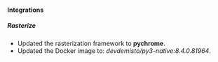 
#### Integrations

##### Rasterize

- Updated the rasterization framework to **pychrome**.
- Updated the Docker image to: *devdemisto/py3-native:8.4.0.81964*.
